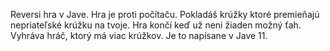 Reversi hra v Jave.
Hra je proti počítaču.
Pokladáš krúžky ktoré premieňajú nepriateľské krúžku na tvoje.
Hra končí keď už neni žiaden možný ťah.
Vyhráva hráč, ktorý má viac krúžkov.
Je to napísane v Jave 11.
